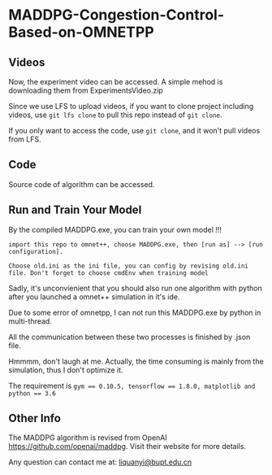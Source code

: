 # MADDPG-Congestion-Control-Based-on-OMNETPP

## Videos
Now, the experiment video can be accessed. A simple mehod is downloading them from ExperimentsVideo.zip

Since we use LFS to upload videos, if you want to clone project including videos, use ```git lfs clone``` to pull this repo instead of ```git clone```.

If you only want to access the code, use ```git clone```, and it won't pull videos from LFS.

## Code
Source code of algorithm can be accessed. 

## Run and Train Your Model
By the compiled MADDPG.exe, you can train your own model !!!

```import this repo to omnet++, choose MADDPG.exe, then [run as] --> [run configuration].```

```Choose old.ini as the ini file, you can config by revising old.ini file. Don't forget to choose cmdEnv when training model```

Sadly, it's unconvienient that you should also run one algorithm with python after you launched a omnet++ simulation in it's ide.

Due to some error of omnetpp, I can not run this MADDPG.exe by python in multi-thread.

All the communication between these two processes is finished by .json file. 

Hmmmm, don't laugh at me. Actually, the time consuming is mainly from the simulation, thus I don't optimize it.

The requirement is ```gym == 0.10.5, tensorflow == 1.8.0, matplotlib and python == 3.6```


## Other Info

The MADDPG algorithm is revised from OpenAI https://github.com/openai/maddpg. Visit their website for more details.

Any question can contact me at: liquanyi@bupt.edu.cn








